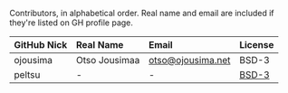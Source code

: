 Contributors, in alphabetical order. Real name and email are included if they're listed
on GH profile page.

| GitHub Nick   | Real Name     | Email             | License |
|:------------- |:------------- |:----------------- |:--------|
| ojousima      | Otso Jousimaa | otso@ojousima.net | BSD-3   |
| peltsu        | -             | -                 | [BSD-3](https://github.com/ruuvi/ruuvi.drivers.c/pull/31#issuecomment-584572444) |
